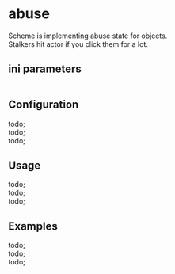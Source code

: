 # abuse

Scheme is implementing abuse state for objects. <br/>
Stalkers hit actor if you click them for a lot.

## ini parameters

```

```

## Configuration

todo; <br/>
todo; <br/>
todo; <br/>

## Usage

todo; <br/>
todo; <br/>
todo; <br/>

## Examples

todo; <br/>
todo; <br/>
todo; <br/>
